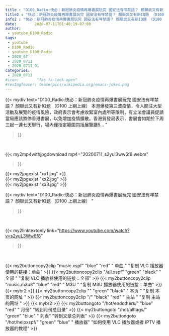 ```yaml
---
title : "D100_Radio:快必：新冠肺炎疫情再爆書展玩完 國安法有咩禁語？ 顏聯武又有新IQ題 （D100 上綱上線） "
title2 : "快必：新冠肺炎疫情再爆書展玩完 國安法有咩禁語？ 顏聯武又有新IQ題 （D100 上綱上線） "
info2 : "快必：新冠肺炎疫情再爆書展玩完 國安法有咩禁語？ 顏聯武又有新IQ題 （D100 上綱上線） 本港爆發第三波疫情，令人關注大型活動及展覽的疫情風險，政府表示會考慮收緊室內處所等限制，有立法會議員促請當局應該煞停香港書展，以免增加疫情擴散。香港貿發局表示，書展會如期於下周三起一連七天舉行，場內僅指定範圍包括展覽廳5... "
date:        2020-07-11T01:40:19-07:00
author:
 - youtube_D100_Radio
tags:
 - youtube
 - D100_Radio
 - youtube_D100_Radio
 - 2020_07
 - 2020_0711
 - 2020_0711_01
categories:
 - 2020_0711
#icon:        "fas fa-lock-open"
#resImgTeaser: teaserpics/wikipedia.org/emacs-jokes.png
---
```


{{< mydiv text="D100_Radio:快必：新冠肺炎疫情再爆書展玩完 國安法有咩禁語？ 顏聯武又有新IQ題 （D100 上綱上線） 本港爆發第三波疫情，令人關注大型活動及展覽的疫情風險，政府表示會考慮收緊室內處所等限制，有立法會議員促請當局應該煞停香港書展，以免增加疫情擴散。香港貿發局表示，書展會如期於下周三起一連七天舉行，場內僅指定範圍包括展覽廳5... "
>}}
<br>


{{< my2mp4withjpgdownload mp4="20200711_s2yul3ww6f8.webm"
>}}

{{< my2jpgexist "xx1.jpg" >}}<br>
{{< my2jpgexist "xx2.jpg" >}}<br>
{{< my2jpgexist "xx3.jpg" >}}<br>



{{< mydiv text="D100_Radio:快必：新冠肺炎疫情再爆書展玩完 國安法有咩禁語？ 顏聯武又有新IQ題 （D100 上綱上線） "
>}}
<br>

{{< my2linktextonly link="https://www.youtube.com/watch?v=s2yuL3Ww6f8"
>}}


<br>

{{< my2buttoncopy2clip "music.xspf"        "blue"   "red"    " 单曲 "  "复制 VLC 播放器使用的链接：单曲" >}} {{< my2buttoncopy2clip "/all.xspf"         "green"  "black"  " 全部 "  "复制 VLC 播放器使用的链接：全部" >}} {{< my2buttoncopy2clip "music.m3u8"        "blue"   "red"    " M3U  "    "复制 M3U 播放器使用的链接：单曲" >}} {{< mybr2 >}} {{< my2buttoncopy2clip ""                  "green"  "black"  " 本页 "    "复制 本页的网址 " >}} {{< my2buttoncopy2clip "/"                 "black"  "red"    " 主站 "    "复制 主站的网址 " >}} {{< mybr2 >}} {{< my2buttongoto      "/hot/endothers/"   "blue"   "red"    " 月份"   "转到月份总目录" >}} {{< my2buttongoto      "/hot/alltags/"     "green"  "blue"   " 列表"   "转到文章总列表" >}} {{< my2buttongoto      "/hot/helpxspf/"    "green"  "blue"   " 播放器" "如何使用 VLC 播放器或者 IPTV 播放器的教程" >}} 
